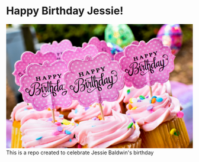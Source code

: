 # Happy Birthday Jessie!

![picture](robert-anderson--gDHgEcec6Q-unsplash.jpg)
This is a repo created to celebrate Jessie Baldwin's birthday
